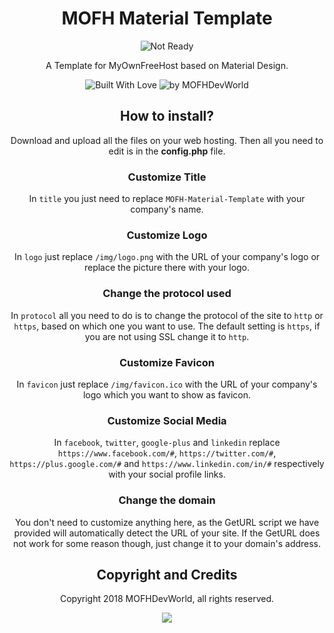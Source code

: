 <div align="center">


# MOFH Material Template
<img src="https://img.shields.io/badge/NOT-READY-red.svg?style=for-the-badge&logo=github&colorA=gold" alt="Not Ready">  

A Template for MyOwnFreeHost based on Material Design.

<img src="https://forthebadge.com/images/badges/built-with-love.svg" alt="Built With Love"><!--
--> <img src="https://img.shields.io/badge/by-MOFHDevWorld-blue.svg?longcache=true&style=for-the-badge&colorA=2abbea" alt="by MOFHDevWorld">


## How to install?
Download and upload all the files on your web hosting. Then all you need to edit is in the **config.php** file.
### Customize Title
In `title` you just need to replace `MOFH-Material-Template` with your company's name.
### Customize Logo
In `logo` just replace `/img/logo.png` with the URL of your company's logo or replace the picture there with your logo.
### Change the protocol used
In `protocol` all you need to do is to change the protocol of the site to `http` or `https`, based on which one you want to use. The default setting is `https`, if you are not using SSL change it to `http`.
### Customize Favicon
In `favicon` just replace `/img/favicon.ico` with the URL of your company's logo which you want to show as favicon.
### Customize Social Media
In `facebook`, `twitter`, `google-plus` and `linkedin` replace `https://www.facebook.com/#`, `https://twitter.com/#`, `https://plus.google.com/#` and `https://www.linkedin.com/in/#` respectively with your social profile links.
### Change the domain
You don't need to customize anything here, as the GetURL script we have provided will automatically detect the URL of your site. If the GetURL does not work for some reason though, just change it to your domain's address.


## Copyright and Credits
Copyright 2018 MOFHDevWorld, all rights reserved.
  <p>
<a href="https://github.com/MOFHDevWorld/mofh-material-template/blob/master/LICENSE.md"><img src="https://img.shields.io/github/license/MOFHDevWorld/mofh-material-template.svg?style=for-the-badge"></a>
  </p>
